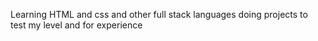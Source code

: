 Learning HTML and css and other full stack languages 
doing projects to test my level and for experience
